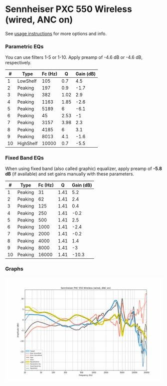# Sennheiser PXC 550 Wireless (wired, ANC on)
See [usage instructions](https://github.com/jaakkopasanen/AutoEq#usage) for more options and info.

### Parametric EQs
You can use filters 1-5 or 1-10. Apply preamp of -4.6 dB or -4.6 dB, respectively.

|   # | Type      |   Fc (Hz) |    Q |   Gain (dB) |
|-----|-----------|-----------|------|-------------|
|   1 | LowShelf  |       105 | 0.7  |         4.5 |
|   2 | Peaking   |       197 | 0.9  |        -1.7 |
|   3 | Peaking   |       382 | 1.02 |         2.9 |
|   4 | Peaking   |      1163 | 1.85 |        -2.6 |
|   5 | Peaking   |      5189 | 6    |        -6.1 |
|   6 | Peaking   |        45 | 2.53 |        -1   |
|   7 | Peaking   |      3157 | 3.98 |         2.3 |
|   8 | Peaking   |      4185 | 6    |         3.1 |
|   9 | Peaking   |      8013 | 4.1  |        -1.6 |
|  10 | HighShelf |     10000 | 0.7  |        -5.5 |

### Fixed Band EQs
When using fixed band (also called graphic) equalizer, apply preamp of **-5.8 dB** (if available) and set gains manually with these parameters.

|   # | Type    |   Fc (Hz) |    Q |   Gain (dB) |
|-----|---------|-----------|------|-------------|
|   1 | Peaking |        31 | 1.41 |         5.2 |
|   2 | Peaking |        62 | 1.41 |         2.4 |
|   3 | Peaking |       125 | 1.41 |         0.4 |
|   4 | Peaking |       250 | 1.41 |        -0.2 |
|   5 | Peaking |       500 | 1.41 |         2.5 |
|   6 | Peaking |      1000 | 1.41 |        -2.4 |
|   7 | Peaking |      2000 | 1.41 |        -0.2 |
|   8 | Peaking |      4000 | 1.41 |         1.4 |
|   9 | Peaking |      8000 | 1.41 |        -3   |
|  10 | Peaking |     16000 | 1.41 |       -10.3 |

### Graphs
![](./Sennheiser%20PXC%20550%20Wireless%20(wired,%20ANC%20on).png)
